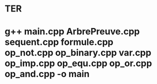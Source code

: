 # TER
#  g++  main.cpp ArbrePreuve.cpp sequent.cpp formule.cpp op_not.cpp op_binary.cpp var.cpp op_imp.cpp op_equ.cpp op_or.cpp op_and.cpp -o main

